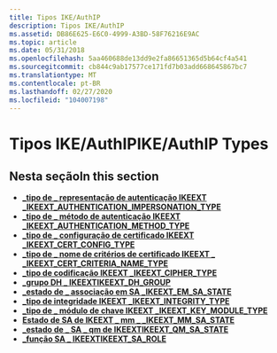 ```yaml
---
title: Tipos IKE/AuthIP
description: Tipos IKE/AuthIP
ms.assetid: DB86E625-E6C0-4999-A3BD-58F76216E9AC
ms.topic: article
ms.date: 05/31/2018
ms.openlocfilehash: 5aa460688de13dd9e2fa86651365d5b64cf4a541
ms.sourcegitcommit: cb844c9ab17577ce171fd7b03add668645867bc7
ms.translationtype: MT
ms.contentlocale: pt-BR
ms.lasthandoff: 02/27/2020
ms.locfileid: "104007198"
---
```

# <a name="ikeauthip-types"></a><span data-ttu-id="7299b-103">Tipos IKE/AuthIP</span><span class="sxs-lookup"><span data-stu-id="7299b-103">IKE/AuthIP Types</span></span>

## <a name="in-this-section"></a><span data-ttu-id="7299b-104">Nesta seção</span><span class="sxs-lookup"><span data-stu-id="7299b-104">In this section</span></span>

-   [<span data-ttu-id="7299b-105">**\_tipo de \_ representação de autenticação IKEEXT \_**</span><span class="sxs-lookup"><span data-stu-id="7299b-105">**IKEEXT\_AUTHENTICATION\_IMPERSONATION\_TYPE**</span></span>](/windows/desktop/api/Iketypes/ne-iketypes-ikeext_authentication_impersonation_type)
-   [<span data-ttu-id="7299b-106">**\_tipo de \_ método de autenticação IKEEXT \_**</span><span class="sxs-lookup"><span data-stu-id="7299b-106">**IKEEXT\_AUTHENTICATION\_METHOD\_TYPE**</span></span>](/windows/desktop/api/Iketypes/ne-iketypes-ikeext_authentication_method_type)
-   [<span data-ttu-id="7299b-107">**\_tipo de \_ configuração de certificado IKEEXT \_**</span><span class="sxs-lookup"><span data-stu-id="7299b-107">**IKEEXT\_CERT\_CONFIG\_TYPE**</span></span>](/windows/desktop/api/Iketypes/ne-iketypes-ikeext_cert_config_type)
-   [<span data-ttu-id="7299b-108">**\_tipo de \_ nome de critérios de certificado IKEEXT \_ \_**</span><span class="sxs-lookup"><span data-stu-id="7299b-108">**IKEEXT\_CERT\_CRITERIA\_NAME\_TYPE**</span></span>](/windows/win32/api/iketypes/ne-iketypes-ikeext_cert_criteria_name_type)
-   [<span data-ttu-id="7299b-109">**\_tipo de codificação IKEEXT \_**</span><span class="sxs-lookup"><span data-stu-id="7299b-109">**IKEEXT\_CIPHER\_TYPE**</span></span>](/windows/desktop/api/Iketypes/ne-iketypes-ikeext_cipher_type)
-   [<span data-ttu-id="7299b-110">**\_grupo DH \_ IKEEXT**</span><span class="sxs-lookup"><span data-stu-id="7299b-110">**IKEEXT\_DH\_GROUP**</span></span>](/windows/desktop/api/Iketypes/ne-iketypes-ikeext_dh_group)
-   [<span data-ttu-id="7299b-111">**\_estado de \_ associação em SA \_**</span><span class="sxs-lookup"><span data-stu-id="7299b-111">**IKEEXT\_EM\_SA\_STATE**</span></span>](/windows/desktop/api/Iketypes/ne-iketypes-ikeext_em_sa_state)
-   [<span data-ttu-id="7299b-112">**\_tipo de integridade IKEEXT \_**</span><span class="sxs-lookup"><span data-stu-id="7299b-112">**IKEEXT\_INTEGRITY\_TYPE**</span></span>](/windows/desktop/api/Iketypes/ne-iketypes-ikeext_integrity_type)
-   [<span data-ttu-id="7299b-113">**\_tipo de \_ módulo de chave IKEEXT \_**</span><span class="sxs-lookup"><span data-stu-id="7299b-113">**IKEEXT\_KEY\_MODULE\_TYPE**</span></span>](/windows/desktop/api/Iketypes/ne-iketypes-ikeext_key_module_type)
-   [<span data-ttu-id="7299b-114">**Estado de SA de IKEEXT \_ mm \_ \_**</span><span class="sxs-lookup"><span data-stu-id="7299b-114">**IKEEXT\_MM\_SA\_STATE**</span></span>](/windows/desktop/api/Iketypes/ne-iketypes-ikeext_mm_sa_state)
-   [<span data-ttu-id="7299b-115">**\_estado de \_ SA \_ qm de IKEEXT**</span><span class="sxs-lookup"><span data-stu-id="7299b-115">**IKEEXT\_QM\_SA\_STATE**</span></span>](/windows/desktop/api/Iketypes/ne-iketypes-ikeext_qm_sa_state)
-   [<span data-ttu-id="7299b-116">**\_função SA \_ IKEEXT**</span><span class="sxs-lookup"><span data-stu-id="7299b-116">**IKEEXT\_SA\_ROLE**</span></span>](/windows/desktop/api/Iketypes/ne-iketypes-ikeext_sa_role)

 

 




